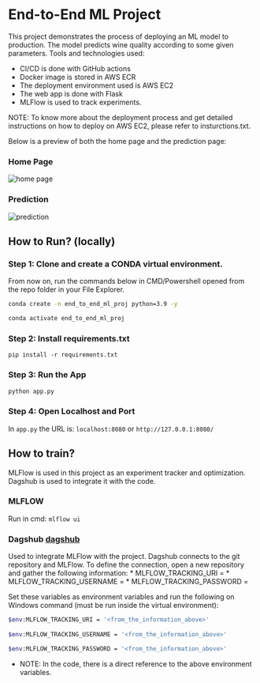 # End-to-End ML Project
This project demonstrates the process of deploying an ML model to production. The model predicts wine quality according to some given parameters. Tools and technologies used:
- CI/CD is done with GitHub actions
- Docker image is stored in AWS ECR
- The deployment environment used is AWS EC2
- The web app is done with Flask
- MLFlow is used to track experiments.

NOTE: To know more about the deployment process and get detailed instructions on how to deploy on AWS EC2, please refer to insturctions.txt.

Below is a preview of both the home page and the prediction page:
### Home Page
![home page](https://github.com/ranro1/end_to_end_ml_mlflow/assets/42174030/4fa75f56-0476-459e-acb0-b5b40ddaf217)

### Prediction
![prediction](https://github.com/ranro1/end_to_end_ml_mlflow/assets/42174030/ebe82866-5a0e-4aea-9423-7c21bcefcc4c)




## How to Run? (locally)
### Step 1: Clone and create a CONDA virtual environment.
From now on, run the commands below in CMD/Powershell opened from the repo folder in your File Explorer. 
```bash
conda create -n end_to_end_ml_proj python=3.9 -y
```

```bash
conda activate end_to_end_ml_proj 
```

### Step 2: Install requirements.txt
```
pip install -r requirements.txt
```

### Step 3: Run the App
```bash
python app.py
```

### Step 4: Open Localhost and Port
In `app.py` the URL is: `localhost:8080` or `http://127.0.0.1:8080/`

## How to train?
MLFlow is used in this project as an experiment tracker and optimization. Dagshub is used to integrate it with the code.
### MLFLOW
Run in cmd: ```mlflow ui```

### Dagshub [dagshub](https://dagshub.com/)
Used to integrate MLFlow with the project. Dagshub connects to the git repository and MLFlow. To define the connection, open a new repository and gather the following information:
	* MLFLOW_TRACKING_URI = 
	* MLFLOW_TRACKING_USERNAME =
	* MLFLOW_TRACKING_PASSWORD = 

Set these variables as environment variables and run the following on Windows command (must be run inside the virtual environment):
```bash
$env:MLFLOW_TRACKING_URI = '<from_the_information_above>'
		
$env:MLFLOW_TRACKING_USERNAME = '<from_the_information_above>'

$env:MLFLOW_TRACKING_PASSWORD = '<from_the_information_above>'
```

* NOTE: In the code, there is a direct reference to the above environment variables.
